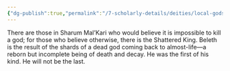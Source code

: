 ```yaml
---
{"dg-publish":true,"permalink":"/7-scholarly-details/deities/local-gods/beleth/","noteIcon":""}
---
```



There are those in Sharum Mal’Kari who would believe it is impossible to kill a god; for those who believe otherwise, there is the Shattered King. Beleth is the result of the shards of a dead god coming back to almost-life—a reborn but incomplete being of death and decay. He was the first of his kind. He will not be the last.
